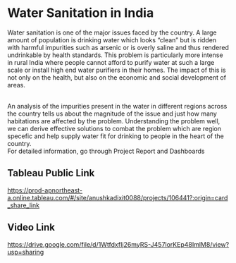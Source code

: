 # Water Sanitation in India
Water sanitation is one of the major issues faced by the country. A large amount of population is
drinking water which looks “clean” but is ridden with harmful impurities such as arsenic or is
overly saline and thus rendered undrinkable by health standards. This problem is particularly
more intense in rural India where people cannot afford to purify water at such a large scale or
install high end water purifiers in their homes. The impact of this is not only on the health, but
also on the economic and social development of areas.<br>
<br>

An analysis of the impurities present in the water in different regions across the country tells us
about the magnitude of the issue and just how many habitations are affected by the problem.
Understanding the problem well, we can derive effective solutions to combat the problem which
are region specefic and help supply water fit for drinking to people in the heart of the country.
<br>
For detailed information, go through Project Report and Dashboards

## Tableau Public Link
https://prod-apnortheast-a.online.tableau.com/#/site/anushkadixit0088/projects/106441?:origin=card_share_link

## Video Link
https://drive.google.com/file/d/1WtfdxfIj26myRS-J457lorKEp48ImlM8/view?usp=sharing
